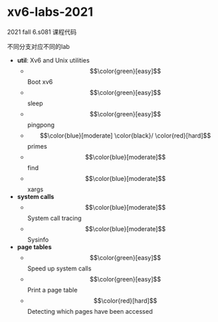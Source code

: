 # xv6-labs-2021
2021 fall 6.s081 课程代码

不同分支对应不同的lab

- **util**: Xv6 and Unix utilities
  - $$\color{green}[easy]$$ Boot xv6
  - $$\color{green}[easy]$$ sleep
  - $$\color{green}[easy]$$ pingpong
  - $$\color{blue}[moderate] \color{black}/ \color{red}[hard]$$ primes
  - $$\color{blue}[moderate]$$ find
  - $$\color{blue}[moderate]$$ xargs
- **system calls**
  - $$\color{blue}[moderate]$$ System call tracing
  - $$\color{blue}[moderate]$$ Sysinfo
- **page tables**
  - $$\color{green}[easy]$$ Speed up system calls
  - $$\color{green}[easy]$$ Print a page table
  - $$\color{red}[hard]$$ Detecting which pages have been accessed
